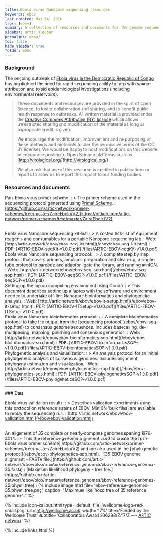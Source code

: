 ```yaml
---
title: Ebola virus Nanopore sequencing resources
keywords: ebov
last_updated: May 24, 2018
tags: [ebov]
summary: A collection of resources and documents for the genome sequencing of Ebola virus (EBOV) using Oxford Nanopore Technology's MinION platform. Includes a tiled primer scheme, complete lab protocol & equipement/reagent list.
sidebar: artic_sidebar
permalink: ebov/
toc: false
hide_sidebar: true
folder: ebov
---
```


### Background

The ongoing outbreak of [Ebola virus in the Democratic Republic of Congo](http://www.who.int/emergencies/crises/cod/en/) has highlighted the need for rapid sequencing ability to help with source attribution and to aid epidemiological investigations (including environmental reservoirs).



> These documents and resources are provided in the spirit of Open Science, to foster collaboration and sharing, and to benefit public health response to outbreaks. All written material is provided under the [Creative Commons Attribution (BY) license](http://creativecommons.org/licenses/by/4.0/) which allows unrestricted sharing and modification of the material as long as appropriate credit is given. 
> 
> We  encourage the modification, improvement and re-purposing of these methods and protocols (under the permissive terms of the CC BY license). We would be happy to host modifications on this website or encourage posting to Open Science platforms such as [http://virological.org/](http://virological.org/).
> 
> We also ask that use of this resource is credited in publications or reports to allow us to report this impact to our funding bodies. 

### Resources and documents

Pan-Ebola virus primer scheme: 
: > The primer scheme used in the sequencing protocol generated using [Primal Scheme](http://http://primal.zibraproject.org).
: [https://github.com/artic-network/primer-schemes/tree/master/ZaireEbola/V2](https://github.com/artic-network/primer-schemes/tree/master/ZaireEbola/V2) 

<br />
Ebola virus Nanopore sequencing kit-list:
: > A costed tick-list of equipment, reagents and consumables for a portable Nanopore sequencing lab. 
: Web: [http://artic.network/ebov/ebov-seq-kit.html](/ebov/ebov-seq-kit.html)
: PDF: [ARTIC-EBOV-seqKit-v1.0.0.pdf](/files/ARTIC-EBOV-seqKit-v1.0.0.pdf)

<br />
Ebola virus Nanopore sequencing protocol:
: > A complete step by step protocol that covers primers, amplicon preparation and clean-up, a single-tube protocol to barcode and adaptor ligate the library, and running minION.
: Web: [http://artic.network/ebov/ebov-seq-sop.html](/ebov/ebov-seq-sop.html)
: PDF: [ARTIC-EBOV-seqSOP-v1.0.0.pdf](/files/ARTIC-EBOV-seqSOP-v1.0.0.pdf)

<br />
Setting up the laptop computing environment using Conda:
: > This document describes setting up a laptop with the software and environment needed to undertake off-line Nanopore bioinformatics and phylogenetic analysis.
: Web: [http://artic.network/ebov/ebov-it-setup.html](/ebov/ebov-it-setup.html)
: PDF: [ARTIC-EBOV-ITSetup-v1.0.0.pdf](/files/ARTIC-EBOV-ITSetup-v1.0.0.pdf) 

<br />
Ebola virus Nanopore bioinformatics protocol:
: > A complete bioinformatics protocol to take the output from the [sequencing protocol](/ebov/ebov-seq-sop.html) to consensus genome sequences. Includes basecalling, de-multiplexing, mapping, polishing and consensus generation.
: Web: [http://artic.network/ebov/ebov-bioinformatics-sop.html](/ebov/ebov-bioinformatics-sop.html)
: PDF: [ARTIC-EBOV-bioinformaticsSOP-v1.0.0.pdf](/files/ARTIC-EBOV-bioinformaticsSOP-v1.0.0.pdf) 

<br />
Phylogenetic analysis and visualization:
: > An analysis protocol for an initial phylogenetic analysis of consensus genomes. Includes alignment, phylogeny estimation and visualization.
: Web: [http://artic.network/ebov/ebov-phylogenetics-sop.html](/ebov/ebov-phylogenetics-sop.html)
: PDF: [ARTIC-EBOV-phylogeneticsSOP-v1.0.0.pdf](/files/ARTIC-EBOV-phylogeneticsSOP-v1.0.0.pdf) 

<hr />
### Data

Ebola virus validation results:
: > Describes validation experiments using this protocol on reference strains of EBOV. MinION 'bulk files' are available to replay the sequencing run.
: [http://artic.network/ebov/ebov-validation.html](/ebov/ebov-validation.html)

<br />
An alignment of 35 complete or nearly-complete genomes spaning 1976-2014.
: > This the reference genome alignment used to create the [pan-Ebola virus primer scheme](https://github.com/artic-network/primer-schemes/tree/master/ZaireEbola/V2) and are also used in the [phylogenetic protocol](/ebov/ebov-phylogenetics-sop.html).
: [35 EBOV genome alignment - FASTA file.](https://github.com/artic-network/ebov/blob/master/reference_genomes/ebov-reference-genomes-35.fasta)
: [Maximum likelihood phylogeny - tree file.](https://github.com/artic-network/ebov/blob/master/reference_genomes/ebov-reference-genomes-35.phyml.tree)
: {% include image.html file="ebov-reference-genomes-35.phyml.tree.png" caption="Maximum likelihood tree of 35 reference genomes." %}

{% include icon-callout.html
type='default'
file='wellcome-logo-red-small.png'
url='http://wellcome.ac.uk'
width='17%'
title='Funded by the Wellcome Trust'
subtitle='Collaborators Award 206298/Z/17/Z --- <a href="artic.network">ARTIC network</a>'
%}

{% include links.html %}
